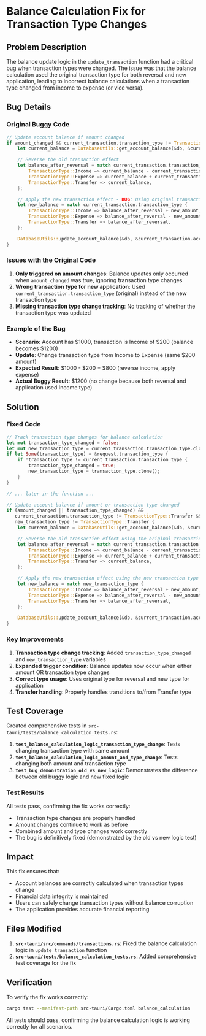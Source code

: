 # Balance Calculation Fix for Transaction Type Changes

## Problem Description

The balance update logic in the `update_transaction` function had a critical bug when transaction types were changed. The issue was that the balance calculation used the original transaction type for both reversal and new application, leading to incorrect balance calculations when a transaction type changed from income to expense (or vice versa).

## Bug Details

### Original Buggy Code
```rust
// Update account balance if amount changed
if amount_changed && current_transaction.transaction_type != TransactionType::Transfer {
    let current_balance = DatabaseUtils::get_account_balance(&db, &current_transaction.account_id).await?;

    // Reverse the old transaction effect
    let balance_after_reversal = match current_transaction.transaction_type {
        TransactionType::Income => current_balance - current_transaction.amount,
        TransactionType::Expense => current_balance + current_transaction.amount,
        TransactionType::Transfer => current_balance,
    };

    // Apply the new transaction effect - BUG: Using original transaction type!
    let new_balance = match current_transaction.transaction_type {
        TransactionType::Income => balance_after_reversal + new_amount,
        TransactionType::Expense => balance_after_reversal - new_amount,
        TransactionType::Transfer => balance_after_reversal,
    };

    DatabaseUtils::update_account_balance(&db, &current_transaction.account_id, new_balance).await?;
}
```

### Issues with the Original Code
1. **Only triggered on amount changes**: Balance updates only occurred when `amount_changed` was true, ignoring transaction type changes
2. **Wrong transaction type for new application**: Used `current_transaction.transaction_type` (original) instead of the new transaction type
3. **Missing transaction type change tracking**: No tracking of whether the transaction type was updated

### Example of the Bug
- **Scenario**: Account has $1000, transaction is Income of $200 (balance becomes $1200)
- **Update**: Change transaction type from Income to Expense (same $200 amount)
- **Expected Result**: $1000 - $200 = $800 (reverse income, apply expense)
- **Actual Buggy Result**: $1200 (no change because both reversal and application used Income type)

## Solution

### Fixed Code
```rust
// Track transaction type changes for balance calculation
let mut transaction_type_changed = false;
let mut new_transaction_type = current_transaction.transaction_type.clone();
if let Some(transaction_type) = &request.transaction_type {
    if *transaction_type != current_transaction.transaction_type {
        transaction_type_changed = true;
        new_transaction_type = transaction_type.clone();
    }
}

// ... later in the function ...

// Update account balance if amount or transaction type changed
if (amount_changed || transaction_type_changed) && 
   current_transaction.transaction_type != TransactionType::Transfer &&
   new_transaction_type != TransactionType::Transfer {
    let current_balance = DatabaseUtils::get_account_balance(&db, &current_transaction.account_id).await?;

    // Reverse the old transaction effect using the original transaction type and amount
    let balance_after_reversal = match current_transaction.transaction_type {
        TransactionType::Income => current_balance - current_transaction.amount,
        TransactionType::Expense => current_balance + current_transaction.amount,
        TransactionType::Transfer => current_balance,
    };

    // Apply the new transaction effect using the new transaction type and amount
    let new_balance = match new_transaction_type {
        TransactionType::Income => balance_after_reversal + new_amount,
        TransactionType::Expense => balance_after_reversal - new_amount,
        TransactionType::Transfer => balance_after_reversal,
    };

    DatabaseUtils::update_account_balance(&db, &current_transaction.account_id, new_balance).await?;
}
```

### Key Improvements
1. **Transaction type change tracking**: Added `transaction_type_changed` and `new_transaction_type` variables
2. **Expanded trigger condition**: Balance updates now occur when either amount OR transaction type changes
3. **Correct type usage**: Uses original type for reversal and new type for application
4. **Transfer handling**: Properly handles transitions to/from Transfer type

## Test Coverage

Created comprehensive tests in `src-tauri/tests/balance_calculation_tests.rs`:

1. **`test_balance_calculation_logic_transaction_type_change`**: Tests changing transaction type with same amount
2. **`test_balance_calculation_logic_amount_and_type_change`**: Tests changing both amount and transaction type
3. **`test_bug_demonstration_old_vs_new_logic`**: Demonstrates the difference between old buggy logic and new fixed logic

### Test Results
All tests pass, confirming the fix works correctly:
- Transaction type changes are properly handled
- Amount changes continue to work as before
- Combined amount and type changes work correctly
- The bug is definitively fixed (demonstrated by the old vs new logic test)

## Impact

This fix ensures that:
- Account balances are correctly calculated when transaction types change
- Financial data integrity is maintained
- Users can safely change transaction types without balance corruption
- The application provides accurate financial reporting

## Files Modified

1. **`src-tauri/src/commands/transactions.rs`**: Fixed the balance calculation logic in `update_transaction` function
2. **`src-tauri/tests/balance_calculation_tests.rs`**: Added comprehensive test coverage for the fix

## Verification

To verify the fix works correctly:
```bash
cargo test --manifest-path src-tauri/Cargo.toml balance_calculation
```

All tests should pass, confirming the balance calculation logic is working correctly for all scenarios.
